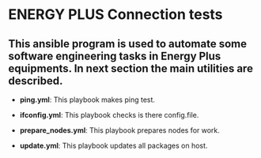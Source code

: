 # ENERGY PLUS Connection tests

This ansible program is used to automate some software engineering tasks in Energy Plus equipments.
In next section the main utilities are described.
-------------------

* **ping.yml**: This playbook makes ping test.

* **ifconfig.yml**: This playbook checks is there config.file.

* **prepare_nodes.yml**: This playbook prepares nodes for work.

* **update.yml**: This playbook updates all packages on host.



